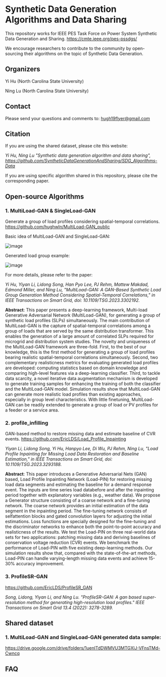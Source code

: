 # Synthetic Data Generation Algorithms and Data Sharing
This repository works for IEEE PES Task Force on Power System Synthetic Data Generation and Sharing. https://cmte.ieee.org/pes-pssdgs/

We encourage researchers to contribute to the community by open-sourcing their algorithms on the topic of Synthetic Data Generation.

## Organizers
Yi Hu (North Carolina State University)

Ning Lu (North Carolina State University)

## Contact
Please send your questions and comments to: hugh19flyer@gmail.com

## Citation
If you are using the shared dataset, please cite this website:

_Yi Hu, Ning Lu "Synthetic data generation algorithm and data sharing", https://github.com/SyntheticDataGenerationAndSharing/SDG_Algorithms-Data_

If you are using specific algorithm shared in this repository, please cite the corresponding paper.

## Open-source Algorithms
### 1. MultiLoad-GAN & SingleLoad-GAN
Generate a group of load profiles considering spatial-temporal correlations. https://github.com/hughwln/MultiLoad-GAN_public

Basic idea of MultiLoad-GAN and SingleLoad-GAN:

![image](https://github.com/SyntheticDataGenerationAndSharing/SDG_Algorithms-Data/assets/140336634/fdaf2841-dff2-4acb-9909-361470c97b8e)

Generated load group example:

![image](https://github.com/SyntheticDataGenerationAndSharing/SDG_Algorithms-Data/assets/140336634/9298d246-f6d2-4d0c-98cd-4c9122b1054a)

For more details, please refer to the paper:

_Yi Hu, Yiyan Li, Lidong Song, Han Pyo Lee, PJ Rehm, Mattew Makdad, Edmond Miller, and Ning Lu, "MultiLoad-GAN: A GAN-Based Synthetic Load Group Generation Method Considering Spatial-Temporal Correlations," in IEEE Transactions on Smart Grid, doi: 10.1109/TSG.2023.3302192._

**Abstract**: This paper presents a deep-learning framework, Multi-load Generative Adversarial Network (MultiLoad-GAN), for generating a group of synthetic load profiles (SLPs) simultaneously. The main contribution of MultiLoad-GAN is the capture of spatial-temporal correlations among a group of loads that are served by the same distribution transformer. This enables the generation of a large amount of correlated SLPs required for microgrid and distribution system studies. The novelty and uniqueness of the MultiLoad-GAN framework are three-fold. First, to the best of our knowledge, this is the first method for generating a group of load profiles bearing realistic spatial-temporal correlations simultaneously. Second, two complementary realisticness metrics for evaluating generated load profiles are developed: computing statistics based on domain knowledge and comparing high-level features via a deep-learning classifier. Third, to tackle data scarcity, a novel iterative data augmentation mechanism is developed to generate training samples for enhancing the training of both the classifier and the MultiLoad-GAN model. Simulation results show that MultiLoad-GAN can generate more realistic load profiles than existing approaches, especially in group level characteristics.  With little finetuning, MultiLoad-GAN can be readily extended to generate a group of load or PV profiles for a feeder or a service area.

### 2. profile_infilling
GAN-based method to restore missing data and estimate baseline of CVR events. https://github.com/EricLDS/Load_Profile_Inpainting

_Yiyan Li, Lidong Song, Yi Hu, Hanpyo Lee, Di Wu, PJ Rehm, Ning Lu, "Load Profile Inpainting for Missing Load Data Restoration and Baseline Estimation," in IEEE Transactions on Smart Grid, doi: 10.1109/TSG.2023.3293188._

**Abstract**: This paper introduces a Generative Adversarial Nets (GAN) based, Load Profile Inpainting Network (Load-PIN) for restoring missing load data segments and estimating the baseline for a demand response event. The inputs are time series load databefore and after the inpainting period together with explanatory variables (e.g., weather data). We propose a Generator structure consisting of a coarse network and a fine-tuning network. The coarse network provides an initial estimation of the data segment in the inpainting period. The fine-tuning network consists of selfattention blocks and gated convolution layers for adjusting the initial estimations. Loss functions are specially designed for the fine-tuning and the discriminator networks to enhance both the point-to-point accuracy and realisticness of the results. We test the Load-PIN on three real-world data sets for two applications: patching missing data and deriving baselines of conservation voltage reduction (CVR) events. We benchmark the performance of Load-PIN with five existing deep-learning methods. Our simulation results show that, compared with the state-of-the-art methods, Load-PIN can handle varying-length missing data events and achieve 15-30% accuracy improvement.

### 3. ProfileSR-GAN
https://github.com/EricLDS/ProfileSR_GAN

_Song, Lidong, Yiyan Li, and Ning Lu. "ProfileSR-GAN: A gan based super-resolution method for generating high-resolution load profiles." IEEE Transactions on Smart Grid 13.4 (2022): 3278-3289._

## Shared dataset
### 1. MultiLoad-GAN and SingleLoad-GAN generated data sample: 
https://drive.google.com/drive/folders/1uenITdDWMVU3MTGXlJ-VFnsTMd-Cwncq

## FAQ
